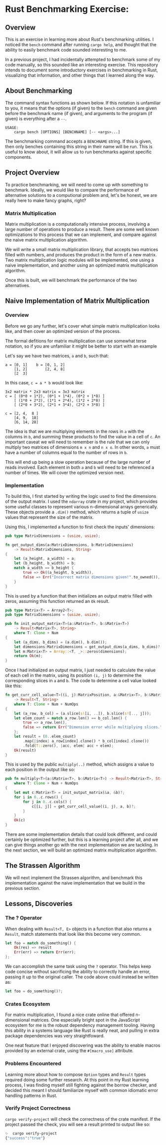 # Rust Benchmarking Exercise:

## Overview

This is an exercise in learning more about Rust's benchmarking utilities.
I noticed the `bench` command after running `cargo help`, and thought that
the ability to easily benchmark code sounded interesting to me.

In a previous project, I had incidentally attempted to benchmark some of
my code manually, so this sounded like an interesting exercise. This
repository intends to document some introductory exercises in benchmarking
in Rust, visualizing that information, and other things that I learned along
the way.

## About Benchmarking

The command syntax functions as shown below. If this notation is unfamiliar
to you, it means that the options (if given) to the `bench` command are given
before the benchmark name (if given), and arguments to the program (if given)
is everything after a `--`.

```
USAGE:
    cargo bench [OPTIONS] [BENCHNAME] [-- <args>...]
```

The benchmarking command accepts a `BENCHNAME` string. If this is given, then
only benches containing this string in their name will be run. This is useful
to know about, it will allow us to run benchmarks against specific components.

## Project Overview

To practice benchmarking, we will need to come up with something to benchmark.
Ideally, we would like to compare the performance of alternative solutions to
a computional problem and, let's be honest, we are really here to make fancy
graphs, right?

### Matrix Multiplication

Matrix multiplication is a computationally intensive process, involving a
large number of operations to produce a result. There are some well known
optimizations to this process that we can implement, and compare against
the naive matrix multiplication algorithm.

We will write a small matrix multiplication library, that accepts two matrices
filled with numbers, and produces the product in the form of a new matrix.
Two matrix multiplication logic modules will be implemented, one using a
naive implementation, and another using an optimized matrix multiplication
algorithm.

Once this is built, we will benchmark the performance of the two alternatives.

## Naive Implementation of Matrix Multiplication

### Overview

Before we go any further, let's cover what simple matrix multiplication looks
like, and then cover an optimized version of the process.

The formal defitions for matrix multiplication can use somewhat terse
notation, so if you are unfamiliar it might be better to start with
an example

Let's say we have two matrices, `a` and `b`, such that:

```
a = [0, 1]    b = [0, 1, 2]
    [1, 2]        [2, 4, 8]
    [2  3]
```

In this case, `c = a * b` would look like:

```
3x2 matrix * 2x3 matrix = 3x3 matrix
c = [ (0*0 + 1*2), (0*1 + 1*4), (0*2 + 1*8) ]
    [ (1*0 + 2*2), (1*1 + 2*4), (1*2 + 2*8) ]
    [ (2*0 + 3*2), (2*1 + 3*4), (2*2 + 3*8) ]

c = [2, 4,  8 ]
    [4, 9,  18]
    [6, 14, 28]
```

The idea is that we are multiplying elements in the rows in `a` with the
columns in `b`, and summing these products to find the value in a cell of `c`.
An important caveat we will need to remember is the rule that we can only
multiply two matrices of dimensions `m x n` and `n x o`. In other words,
`a` must have a number of columns equal to the number of rows in `b`.

This will end up being a slow operation because of the large number of reads
involved. Each element in both `a` and `b` will need to be referenced a
number of times. We will cover the optimized version next.

### Implementation

To build this, I first started by writing the logic used to find the dimensions
of the output matrix. I used the `ndarray` crate in my project, which provides
some useful classes to represent various n-dimensional arrays generically.
These objects provide a `.dim()` method, which returns a tuple of `usize` values
that represent the size of the matrix.

Using this, I implemented a function to first check the inputs' dimensions:

```rust
pub type MatrixDimensions = (usize, usize);

fn get_output_dims(a:MatrixDimensions, b:MatrixDimensions)
    -> Result<MatrixDimensions, String>
{
    let (a_height, a_width) = a;
    let (b_height, b_width) = b;
    match a_width == b_height {
        true => Ok((a_height, b_width)),
        false => Err("Incorrect matrix dimensions given!".to_owned()),
    }
}
```

This is used by a function that then initializes an output matrix filled with
zeros, assuming this function returned an `Ok` result.

```rust
pub type Matrix<T> = Array2<T>;
pub type MatrixDimensions = (usize, usize);

pub fn init_output_matrix<T>(a:&Matrix<T>, b:&Matrix<T>)
    -> Result<Matrix<T>, String>
    where T: Clone + Num
{
    let (a_dims, b_dims) = (a.dim(), b.dim());
    let dimensions:MatrixDimensions = get_output_dims(a_dims, b_dims)?;
    let m:Matrix<T> = Array::<T, _>::zeros(dimensions);
    return Ok(m);
}

```

Once I had initialized an output matrix, I just needed to calculate the value
of each cell in the matrix, using its position `(i, j)` to determine the
corresponding slices in `a` and `b`. The code to determine a cell value looked
like this:

```rust
fn get_curr_cell_value<T>((i, j):MatrixPosition, a:&Matrix<T>, b:&Matrix<T>)
    -> Result<T, String>
    where T: Clone + Num + NumOps
{
    let (a_row, b_col) = (a.slice(s![i, ..]), b.slice(s![.., j]));
    let elem_count = match a_row.len() == b_col.len() {
        true => a_row.len(),
        false => return Err("Dimension error while multiplying slices.".to_owned()),
    };
    let result = (0..elem_count)
        .map(|index| a_row[index].clone() * b_col[index].clone())
        .fold(T::zero(), |acc, elem| acc + elem);
    Ok(result)
}
```

This is used by the public `multiply(..)` method, which assigns a value to each
position in the output like so:

```rust
pub fn multiply<T>(a:&Matrix<T>, b:&Matrix<T>) -> Result<Matrix<T>, String>
    where T: Clone + Num + NumOps
{
    let mut c:Matrix<T> = init_output_matrix(&a, &b)?;
    for i in 0..c.rows() {
        for j in 0..c.cols() {
            c[[i, j]] = get_curr_cell_value((i, j), a, b)?;
        }
    }
    Ok(c)
}
```

There are some implementation details that could look different, and could
certainly be optimized further, but this is a learning project after all, and
we can give things another go with the next implementation we are tackling.
In the next section, we will build an optimized matrix multiplication algorithm.

## The Strassen Algorithm

We will next implement the Strassen algorithm, and benchmark this implementation
against the naive implementation that we build in the previous section.

## Lessons, Discoveries

### The ? Operator

When dealing with `Result<T, E>` objects in a function that also returns a
`Result`, match statements that look like this become very common.

```rust
let foo = match do_something() {
    Ok(res) => result
    Err(err) => return Err(err);
};
```

We can accomplish the same task using the `?` operator. This helps keep code
concise without sacrificing the ability to correctly handle an error, passing
it up to the original caller. The code above could instead be written as:

```rust
let foo = do_something()?;
```

### Crates Ecosystem

For matrix multiplication, I found a nice crate online that offered
n-dimensional matrices. One especially bright spot in the JavaScript
ecosystem for me is the robust dependency management tooling. Having
this ability in a systems language like Rust is really neat, and pulling in
extra package dependencies was very straightfoward.

One neat feature that I enjoyed discovering was the ability to enable macros
provided by an external crate, using the `#[macro_use]` attribute.

### Problems Encountered

Learning more about how to compose `Option` types and `Result` types required
doing some further research. At this point in my Rust learning process, I was
finding myself still fighting against the borrow checker, and decided this
meant I should familiarize myself with common idiomatic error handling
patterns in Rust.

### Verify Project Correctness

`cargo verify-project` will check the correctness of the crate manifest.
If the project passed the check, you will see a result printed to output
like so:

```sh
✨  cargo verify-project
{"success":"true"}
```

